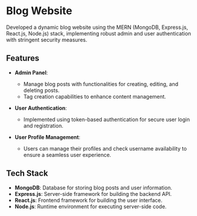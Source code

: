 # Blog Website

Developed a dynamic blog website using the MERN (MongoDB, Express.js, React.js, Node.js) stack, implementing robust admin and user authentication with stringent security measures. 

## Features

- **Admin Panel**: 
  - Manage blog posts with functionalities for creating, editing, and deleting posts.
  - Tag creation capabilities to enhance content management.
  
- **User Authentication**: 
  - Implemented using token-based authentication for secure user login and registration.
  
- **User Profile Management**: 
  - Users can manage their profiles and check username availability to ensure a seamless user experience.

## Tech Stack

- **MongoDB**: Database for storing blog posts and user information.
- **Express.js**: Server-side framework for building the backend API.
- **React.js**: Frontend framework for building the user interface.
- **Node.js**: Runtime environment for executing server-side code.
